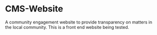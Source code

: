 # CMS-Website
A community engagement website to provide transparency on matters in the local community. This is a front end website being tested.
